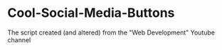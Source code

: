 # Cool-Social-Media-Buttons
The script created (and altered) from the "Web Development" Youtube channel
